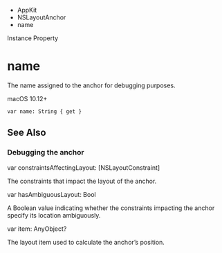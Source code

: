 

- AppKit
- NSLayoutAnchor
-  name 

Instance Property

# name

The name assigned to the anchor for debugging purposes.

macOS 10.12+

``` source
var name: String { get }
```

## See Also

### Debugging the anchor

var constraintsAffectingLayout: [NSLayoutConstraint]

The constraints that impact the layout of the anchor.

var hasAmbiguousLayout: Bool

A Boolean value indicating whether the constraints impacting the anchor specify its location ambiguously.

var item: AnyObject?

The layout item used to calculate the anchor’s position.

